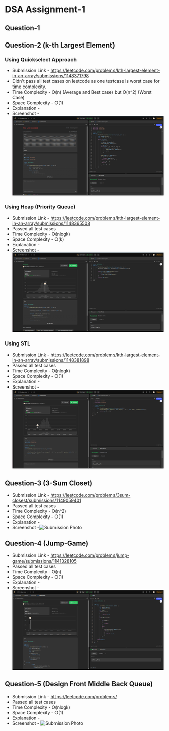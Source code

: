 # DSA Assignment-1

## Question-1

## Question-2 (k-th Largest Element)

### Using Quickselect Approach

- Submission Link - https://leetcode.com/problems/kth-largest-element-in-an-array/submissions/1148371798
- Didn't pass all test cases on leetcode as one testcase is worst case for time complexity.
- Time Complexity - O(n) (Average and Best case) but O(n^2) (Worst Case)
- Space Complexity - O(1)
- Explanation -
- Screenshot - ![Submission Photo](<./Ques-2/Screenshot from 2024-01-17 08-02-57.png>)

### Using Heap (Priority Queue)

- Submission Link - https://leetcode.com/problems/kth-largest-element-in-an-array/submissions/1148365508
- Passed all test cases
- Time Complexity - O(nlogk)
- Space Complexity - O(k)
- Explanation -
- Screenshot - ![Submission Photo](<./Ques-2/Screenshot from 2024-01-17 07-53-22.png>)

### Using STL

- Submission Link - https://leetcode.com/problems/kth-largest-element-in-an-array/submissions/1148381898
- Passed all test cases
- Time Complexity - O(nlogk)
- Space Complexity - O(1)
- Explanation -
- Screenshot - ![Submission Photo](<./Ques-2/Screenshot from 2024-01-17 08-21-14.png>)

## Question-3 (3-Sum Closet)

- Submission Link - https://leetcode.com/problems/3sum-closest/submissions/1149059401
- Passed all test cases
- Time Complexity - O(n^2)
- Space Complexity - O(1)
- Explanation - 
- Screenshot -![Submission Photo](image.png)

## Question-4 (Jump-Game)

- Submission Link - https://leetcode.com/problems/jump-game/submissions/1141328105
- Passed all test cases
- Time Complexity - O(n)
- Space Complexity - O(1)
- Explanation - 
- Screenshot - ![Submission Photo](./Ques-4/image.png)

## Question-5 (Design Front Middle Back Queue)

- Submission Link - https://leetcode.com/problems/
- Passed all test cases
- Time Complexity - O(nlogk)
- Space Complexity - O(1)
- Explanation - 
- Screenshot - ![Submission Photo](<./Ques-5/Screenshot from 2024-01-17 18-43-49.png>)

